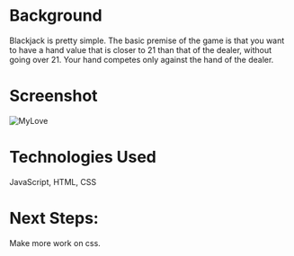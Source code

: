 #  Background 
Blackjack is pretty simple. The basic premise of the game is that you want to have a hand value that is closer to 21 than that of the dealer, without going over 21. Your hand competes only against the hand of the dealer.


# Screenshot
![MyLove](https://i.imgur.com/lZwFNE3.png)

# Technologies Used
JavaScript, HTML, CSS

# Next Steps: 
Make more work on css.
